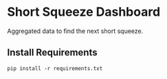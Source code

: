 # Short Squeeze Dashboard
 Aggregated data to find the next short squeeze.
## Install Requirements
`pip install -r requirements.txt`
